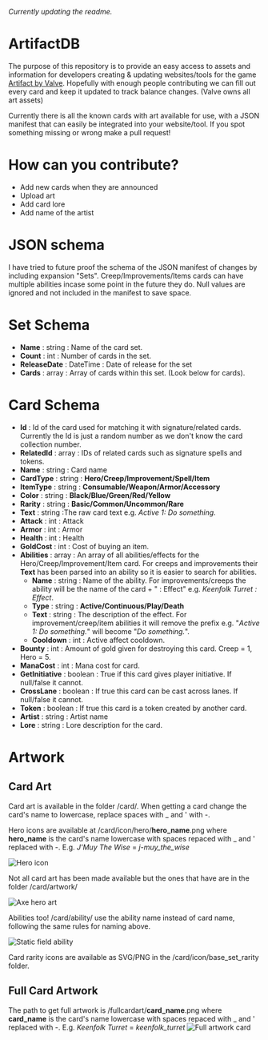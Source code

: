 *Currently updating the readme.*

# ArtifactDB
The purpose of this repository is to provide an easy access to assets and information for developers creating & updating websites/tools for the game [Artifact by Valve](http://playartifact.com). Hopefully with enough people contributing we can fill out every card and keep it updated to track balance changes.
(Valve owns all art assets)

Currently there is all the known cards with art available for use, with a JSON manifest that can easily be integrated into your website/tool. If you spot something missing or wrong make a pull request!

# How can you contribute?
- Add new cards when they are announced
- Upload art
- Add card lore
- Add name of the artist

# JSON schema
I have tried to future proof the schema of the JSON manifest of changes by including expansion "Sets". Creep/Improvements/Items cards can have multiple abilities incase some point in the future they do. Null values are ignored and not included in the manifest to save space.

# Set Schema
- **Name** : string : Name of the card set.
- **Count** : int : Number of cards in the set.
- **ReleaseDate** : DateTime : Date of release for the set
- **Cards** : array : Array of cards within this set. (Look below for cards).

# Card Schema
- **Id** : Id of the card used for matching it with signature/related cards. Currently the Id is just a random number as we don't know the card collection number.
- **RelatedId** : array : IDs of related cards such as signature spells and tokens.
- **Name** : string : Card name
- **CardType** : string : **Hero/Creep/Improvement/Spell/Item**
- **ItemType** : string : __Consumable/Weapon/Armor/Accessory__
- **Color** : string : **Black/Blue/Green/Red/Yellow**
- **Rarity** : string : **Basic/Common/Uncommon/Rare**
- **Text** : string :The raw card text e.g. _Active 1: Do something._
- **Attack** : int : Attack
- **Armor** : int : Armor
- **Health** : int : Health
- **GoldCost** : int : Cost of buying an item.
- **Abilities** : array : An array of all abilities/effects for the Hero/Creep/Improvement/Item card. For creeps and improvements their **Text** has been parsed into an ability so it is easier to search for abilities.
  - **Name** : string : Name of the ability. For improvements/creeps the ability will be the name of the card + " : Effect" e.g. _Keenfolk Turret : Effect_. 
  - **Type** : string : **Active/Continuous/Play/Death**
  - **Text** : string : The description of the effect. For improvement/creep/item abilities it will remove the prefix e.g. "_Active 1: Do something._" will become "_Do something._".
  - **Cooldown** : int : Active affect cooldown.
- **Bounty** : int : Amount of gold given for destroying this card. Creep = 1, Hero = 5.
- **ManaCost** : int : Mana cost for card.
- **GetInitiative** : boolean : True if this card gives player initiative. If null/false it cannot.
- **CrossLane** : boolean : If true this card can be cast across lanes. If null/false it cannot.
- **Token** : boolean : If true this card is a token created by another card.
- **Artist** : string : Artist name
- **Lore** : string : Lore description for the card.

# Artwork

## Card Art
Card art is available in the folder /card/. When getting a card change the card's name to lowercase, replace spaces with _ and ' with -.

Hero icons are available at /card/icon/hero/**hero_name**.png where **hero_name** is the card's name lowercase with spaces repaced with _ and ' replaced with -. E.g. _J'Muy The Wise_ = _j-muy_the_wise_

![Hero icon](https://raw.githubusercontent.com/ottah/ArtifactDB/master/card/icon/hero/j-muy_the_wise.png)

Not all card art has been made available but the ones that have are in the folder /card/artwork/

![Axe hero art](https://raw.githubusercontent.com/ottah/ArtifactDB/master/card/artwork/axe.jpg)

Abilities too! /card/ability/ use the ability name instead of card name, following the same rules for naming above.

![Static field ability](https://raw.githubusercontent.com/ottah/ArtifactDB/master/card/ability/static_field.jpg)

Card rarity icons are available as SVG/PNG in the /card/icon/base_set_rarity folder.

## Full Card Artwork
The path to get full artwork is /fullcardart/**card_name**.png
where **card_name** is the card's name lowercase with spaces repaced with _ and ' replaced with -. E.g. _Keenfolk Turret_ = _keenfolk_turret_
![Full artwork card](https://raw.githubusercontent.com/ottah/ArtifactDB/master/fullcardart/keenfolk_turret.png "Full artwork for Keenfolk Turret")
